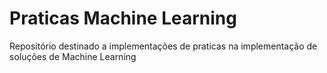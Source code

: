 # Praticas Machine Learning
Repositório destinado a implementações de praticas na implementação de soluções de Machine Learning
